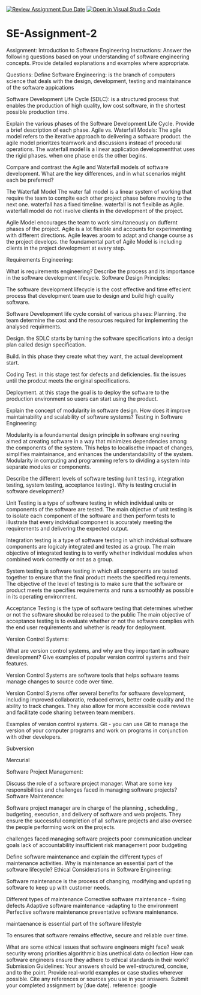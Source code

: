 [![Review Assignment Due Date](https://classroom.github.com/assets/deadline-readme-button-24ddc0f5d75046c5622901739e7c5dd533143b0c8e959d652212380cedb1ea36.svg)](https://classroom.github.com/a/-ucQIGTc)
[![Open in Visual Studio Code](https://classroom.github.com/assets/open-in-vscode-718a45dd9cf7e7f842a935f5ebbe5719a5e09af4491e668f4dbf3b35d5cca122.svg)](https://classroom.github.com/online_ide?assignment_repo_id=15222560&assignment_repo_type=AssignmentRepo)
# SE-Assignment-2
Assignment: Introduction to Software Engineering
Instructions:
Answer the following questions based on your understanding of software engineering concepts. Provide detailed explanations and examples where appropriate.

Questions:
Define Software Engineering:
is the branch of computers science that deals with the design, development, testing and maintainance of the software appications

Software Development Life Cycle (SDLC):
is a structured process that enables the production of high quality, low cost software, in the shortest possible production time.

Explain the various phases of the Software Development Life Cycle. Provide a brief description of each phase.
Agile vs. Waterfall Models:
The agile model refers to the iterative approach to delivering a software product. the agile model prioritzes teamwork and discussions instead of procedural operations.
The waterfall model is a linear application developmentthat uses the rigid phases. when one phase ends the other begins.

Compare and contrast the Agile and Waterfall models of software development. What are the key differences, and in what scenarios might each be preferred?

The Waterfall Model
The water fall model is a linear system of working that require the team to complte each other project phase before moving to the next one.
waterfall has a fixed timeline.
waterfall is not flexibile as Agile.
waterfall model do not involve clients in the development of the project.

Agile Model encourages the team to work simultaneously on duffernt phases of the project.
Agile is a lot flexible and accounts for experimenting with different directions.
Agile leaves aroom to adapt and change course as the project develops.
the foundamental part of Agile Model is including clients in the project development at every step.


Requirements Engineering:

What is requirements engineering? Describe the process and its importance in the software development lifecycle.
Software Design Principles:

The software development lifecycle is the cost effective and time effecient process that development team use to design and build high quality software.

Software Development life cycle consist of various phases:
Planning. the team determine the cost and the resources required for implementing the analysed requirments.

Design. the SDLC starts by turning the software specifications into a design plan called design specification.

Build. in this phase they create what they want, the actual development start.

Coding Test. in this stage test for defects and deficiencies. fix the issues until the prodcut meets the original specifications.

Deployment. at this stage the goal is to deploy the software to the production environment so users can start using the product.

Explain the concept of modularity in software design. How does it improve maintainability and scalability of software systems?
Testing in Software Engineering:

Modularity is a foundamental design principle in software engineering aimed at creating software in a way that minimizes dependencies among the components of the system.
This helps to localisethe impact of changes, simplifies maintainance, and enhances the understandability of the system.
Modularity in computing and programming refers to dividing a system into separate modules or components.

Describe the different levels of software testing (unit testing, integration testing, system testing, acceptance testing). Why is testing crucial in software development?

Unit Testing is a type of software testing in which individual units or components of the software are tested.
The main objectve of unit testing is to isolate each component of the software and then perform tests to illustrate that every individual component is accurately meeting the requirements and delivering the expected output.

Integration testing is a type of software testing in which individual software components are logicaly integrated and tested as a group.
The main objective of integrated testing is to verify whether individual modules when combined work correctly or not as a group.

System testing is software testing in which all components are tested together to ensure that the final product meets the specified requirements.
The objective of the level of testing is to make sure that the software or product meets the specifies requirements and runs a ssmoothly as possible in its operating environment.

Acceptance Testing is the type of software testing that determines whether or not the software shoukd be released to the public
The main objective of acceptance testing is to evaluate whether or not the software complies with the end user requirements and whether is ready for deployment.


Version Control Systems:

What are version control systems, and why are they important in software development? Give examples of popular version control systems and their features.

Version Control Systems are software tools that helps software teams manage changes to source code over time.

Version Control Sytems offer several benefits for software development, including improved collaboratio, reduced errors, better code quality and the ability to track changes.
They also allow for more accessible code reviews and facilitate code sharing between team members.

Examples of version control systems.
Git - you can use Git to manage the version of your computer programs and work on programs in conjunction with other developers.

Subversion

Mercurial

Software Project Management:

Discuss the role of a software project manager. What are some key responsibilities and challenges faced in managing software projects?
Software Maintenance:

Software project manager are in charge of the planning , scheduling , budgeting, execution, and delivery of software and web projects.
They ensure the successful completion of all software projects and also oversee the people performing work on the projects.

challenges faced managing software projects
poor communication 
unclear goals 
lack of accountability
insufficient risk management
poor budgeting

Define software maintenance and explain the different types of maintenance activities. Why is maintenance an essential part of the software lifecycle?
Ethical Considerations in Software Engineering:

Software maintenance is the process of changing, modifying and updating software to keep up with customer needs.

Different types of maintenance
Corrective software maintenance - fixing defects
Adaptive software maintenance -adapting to the environment
Perfective software maintenance
preventative software maintenance.

maintaenance is essential part of the software lifestyle

To ensures that software remains effective, secure and reliable over time.

What are some ethical issues that software engineers might face?
weak security
wrong priorities
algorithmic bias
unethical data collection
 How can software engineers ensure they adhere to ethical standards in their work?
Submission Guidelines:
Your answers should be well-structured, concise, and to the point.
Provide real-world examples or case studies wherever possible.
Cite any references or sources you use in your answers.
Submit your completed assignment by [due date].
reference: google